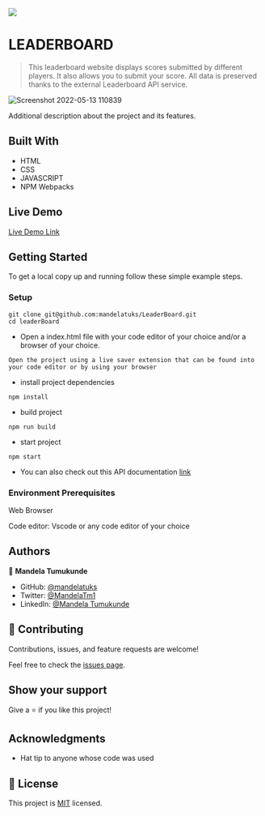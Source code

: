 ![](https://img.shields.io/badge/Microverse-blueviolet)

# LEADERBOARD

> This leaderboard website displays scores submitted by different players. It also allows you to submit your score. All data is preserved thanks to the external Leaderboard API service.

![Screenshot 2022-05-13 110839](https://user-images.githubusercontent.com/38649067/168257350-6cefc7c4-d4c3-46f1-aba1-1cd6ddfce369.png)


Additional description about the project and its features.

## Built With

- HTML
- CSS
- JAVASCRIPT
- NPM Webpacks

## Live Demo

[Live Demo Link](https://mandelatuks.github.io/LeaderBoard/) 


## Getting Started

To get a local copy up and running follow these simple example steps.

### Setup
~~~ 
git clone git@github.com:mandelatuks/LeaderBoard.git
cd leaderBoard
~~~
- Open a index.html file with your code editor of your choice and/or a browser of your choice.
~~~
Open the project using a live saver extension that can be found into your code editor or by using your browser
~~~
- install project dependencies
```
npm install
```
- build project
```
npm run build
```
- start project
```
npm start
```
- You can also check out this API documentation [link](https://www.notion.so/Leaderboard-API-service-24c0c3c116974ac49488d4eb0267ade3)

### Environment Prerequisites
Web Browser

Code editor: Vscode or any code editor of your choice

## Authors

👤 **Mandela Tumukunde**

- GitHub: [@mandelatuks](https://github.com/mandelatuks)
- Twitter: [@MandelaTm1](https://twitter.com/MandelaTm1)
- LinkedIn: [@Mandela Tumukunde](https://www.linkedin.com/in/mandela-tumukunde-794755194/)

## 🤝 Contributing

Contributions, issues, and feature requests are welcome!

Feel free to check the [issues page](../../issues/).

## Show your support

Give a ⭐️ if you like this project!

## Acknowledgments

- Hat tip to anyone whose code was used

## 📝 License

This project is [MIT](./MIT.md) licensed.
